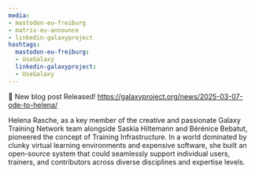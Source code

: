 ```yaml
---
media:
- mastodon-eu-freiburg
- matrix-eu-announce
- linkedin-galaxyproject
hashtags:
  mastodon-eu-freiburg:
  - UseGalaxy
  linkedin-galaxyproject:
  - UseGalaxy
---
```

📝 New blog post Released!
https://galaxyproject.org/news/2025-03-07-ode-to-helena/

Helena Rasche, as a key member of the creative and passionate Galaxy Training Network team alongside Saskia Hiltemann and Bérénice Bebatut, pioneered the concept of Training Infrastructure. In a world dominated by clunky virtual learning environments and expensive software, she built an open-source system that could seamlessly support individual users, trainers, and contributors across diverse disciplines and expertise levels.
